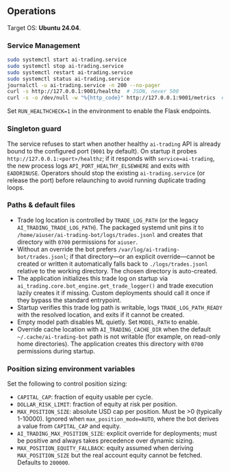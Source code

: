 ## Operations

Target OS: **Ubuntu 24.04**.

### Service Management

```bash
sudo systemctl start ai-trading.service
sudo systemctl stop ai-trading.service
sudo systemctl restart ai-trading.service
sudo systemctl status ai-trading.service
journalctl -u ai-trading.service -n 200 --no-pager
curl -s http://127.0.0.1:9001/healthz  # JSON, never 500
curl -s -o /dev/null -w "%{http_code}" http://127.0.0.1:9001/metrics  # 200 if enabled, else 501
```

Set `RUN_HEALTHCHECK=1` in the environment to enable the Flask endpoints.

### Singleton guard

The service refuses to start when another healthy `ai-trading` API is already
bound to the configured port (`9001` by default). On startup it probes
`http://127.0.0.1:<port>/healthz`; if it responds with `service=ai-trading`,
the new process logs `API_PORT_HEALTHY_ELSEWHERE` and exits with
`EADDRINUSE`. Operators should stop the existing `ai-trading.service` (or
release the port) before relaunching to avoid running duplicate trading loops.

### Paths & default files
- Trade log location is controlled by `TRADE_LOG_PATH` (or the legacy `AI_TRADING_TRADE_LOG_PATH`). The packaged systemd unit pins it to `/home/aiuser/ai-trading-bot/logs/trades.jsonl` and creates that directory with `0700` permissions for `aiuser`.
- Without an override the bot prefers `/var/log/ai-trading-bot/trades.jsonl`; if that directory—or an explicit override—cannot be created or written it automatically falls back to `./logs/trades.jsonl` relative to the working directory. The chosen directory is auto-created.
- The application initializes this trade log on startup via `ai_trading.core.bot_engine.get_trade_logger()` and trade execution lazily creates it if missing. Custom deployments should call it once if they bypass the standard entrypoint.
- Startup verifies this trade log path is writable, logs `TRADE_LOG_PATH_READY` with the resolved location, and exits if it cannot be created.
- Empty model path disables ML quietly. Set `MODEL_PATH` to enable.
- Override cache location with `AI_TRADING_CACHE_DIR` when the default `~/.cache/ai-trading-bot`
  path is not writable (for example, on read-only home directories). The application
  creates this directory with `0700` permissions during startup.

### Position sizing environment variables
Set the following to control position sizing:

- `CAPITAL_CAP`: fraction of equity usable per cycle.
- `DOLLAR_RISK_LIMIT`: fraction of equity at risk per position.
- `MAX_POSITION_SIZE`: absolute USD cap per position. Must be >0 (typically 1-10000). Ignored when `max_position_mode=AUTO`, where the bot derives a value from `CAPITAL_CAP` and equity.
- `AI_TRADING_MAX_POSITION_SIZE`: explicit override for deployments; must be positive and always takes precedence over dynamic sizing.
- `MAX_POSITION_EQUITY_FALLBACK`: equity assumed when deriving `MAX_POSITION_SIZE` but the real account equity cannot be fetched. Defaults to `200000`.
